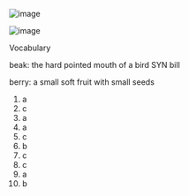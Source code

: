 ![image](https://github.com/jeuneseven/ReadingNotes/assets/8426758/46446752-2d8a-458d-8114-6e256be836ab)

![image](https://github.com/jeuneseven/ReadingNotes/assets/8426758/de6aa99f-3233-4c3d-b1c0-7f902830b899)

Vocabulary

beak: the hard pointed mouth of a bird SYN bill

berry: a small soft fruit with small seeds

1. a
2. c
3. a
4. a
5. c
6. b
7. c
8. c
9. a
10. b
